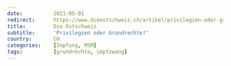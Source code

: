 ```yaml
---
date:          2021-05-01
redirect:      https://www.dieostschweiz.ch/artikel/privilegien-oder-grundrechte-OQoKr5O
title:         Die Ostschweiz
subtitle:      'Privilegien oder Grundrechte?'
country:       CH
categories:    [Impfung, MSM]
tags:          [grundrechte, impfzwang]
---
```

